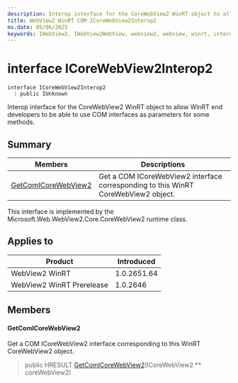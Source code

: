 ```yaml
---
description: Interop interface for the CoreWebView2 WinRT object to allow WinRT end developers to be able to use COM interfaces as parameters for some methods.
title: WebView2 WinRT COM ICoreWebView2Interop2
ms.date: 05/06/2025
keywords: IWebView2, IWebView2WebView, webview2, webview, winrt, interop, edge, ICoreWebView2, ICoreWebView2Controller, browser control, edge html, ICoreWebView2Interop2
---
```


# interface ICoreWebView2Interop2

```
interface ICoreWebView2Interop2
  : public IUnknown
```

Interop interface for the CoreWebView2 WinRT object to allow WinRT end developers to be able to use COM interfaces as parameters for some methods.

## Summary

 Members                        | Descriptions
--------------------------------|---------------------------------------------
[GetComICoreWebView2](#getcomicorewebview2) | Get a COM ICoreWebView2 interface corresponding to this WinRT CoreWebView2 object.

This interface is implemented by the Microsoft.Web.WebView2.Core.CoreWebView2 runtime class.

## Applies to

Product                         | Introduced
--------------------------------|---------------------------------------------
WebView2 WinRT            |    1.0.2651.64
WebView2 WinRT Prerelease |    1.0.2646

## Members

#### GetComICoreWebView2

Get a COM ICoreWebView2 interface corresponding to this WinRT CoreWebView2 object.

> public HRESULT [GetComICoreWebView2](#getcomicorewebview2)(ICoreWebView2 ** coreWebView2)

